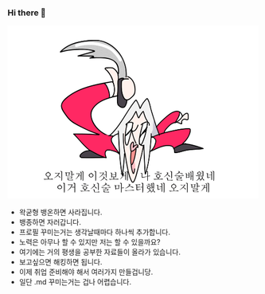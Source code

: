 ### Hi there 👋

![이미지 대체 텍스트](img/호신술-비킴.gif)

- 왁굳형 뱅온하면 사라집니다.
- 뱅종하면 자러갑니다.
- 프로필 꾸미는거는 생각날때마다 하나씩 추가합니다.
- 노력은 아무나 할 수 있지만 저는 할 수 있을까요?
- 여기에는 거의 평생을 공부한 자료들이 올라가 있습니다.
- 보고싶으면 해킹하면 됩니다.
- 이제 취업 준비해야 해서 여러가지 만들겁니당.
- 일단 .md 꾸미는거는 겁나 어렵습니다. 
